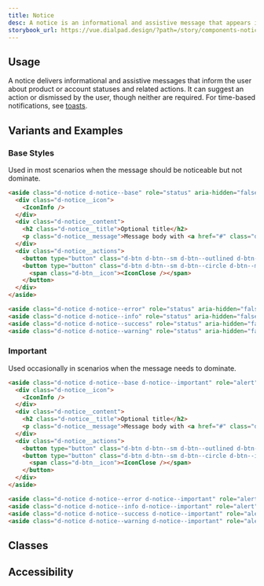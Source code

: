 ```yaml
---
title: Notice
desc: A notice is an informational and assistive message that appears inline with content.
storybook_url: https://vue.dialpad.design/?path=/story/components-notice--default
---
```

<code-well-header bgclass="d-bgc-white">
  <example-notice kind="base" role="status" />
</code-well-header>

## Usage
A notice delivers informational and assistive messages that inform the user about product or account statuses and related actions. It can suggest an action or dismissed by the user, though neither are required. For time-based notifications, see <a href="/components/toasts/" class="d-link">toasts</a>.

## Variants and Examples
### Base Styles
Used in most scenarios when the message should be noticeable but not dominate.

<code-well-header bgclass="d-bgc-white">
  <example-notice kind="base" role="status" />
  <example-notice kind="error" role="status" />
  <example-notice kind="info" role="status" />
  <example-notice kind="success" role="status" />
  <example-notice kind="warning" role="status" />
</code-well-header>

```html
<aside class="d-notice d-notice--base" role="status" aria-hidden="false">
  <div class="d-notice__icon">
    <IconInfo />
  </div>
  <div class="d-notice__content">
    <h2 class="d-notice__title">Optional title</h2>
    <p class="d-notice__message">Message body with <a href="#" class="d-link d-link--muted">a link.</a></p>
  </div>
  <div class="d-notice__actions">
    <button type="button" class="d-btn d-btn--sm d-btn--outlined d-btn--muted">Action</button>
    <button type="button" class="d-btn d-btn--sm d-btn--circle d-btn--muted js-example-notice-close" aria-label="Close">
      <span class="d-btn__icon"><IconClose /></span>
    </button>
  </div>
</aside>

<aside class="d-notice d-notice--error" role="status" aria-hidden="false">…</aside>
<aside class="d-notice d-notice--info" role="status" aria-hidden="false">…</aside>
<aside class="d-notice d-notice--success" role="status" aria-hidden="false">…</aside>
<aside class="d-notice d-notice--warning" role="status" aria-hidden="false">…</aside>
```

### Important
Used occasionally in scenarios when the message needs to dominate.

<code-well-header>
  <example-notice kind="base" role="status" important />
  <example-notice kind="error" role="status" important />
  <example-notice kind="info" role="status" important />
  <example-notice kind="success" role="status" important />
  <example-notice kind="warning" role="status" important />
</code-well-header>

```html
<aside class="d-notice d-notice--base d-notice--important" role="alert" aria-hidden="false">
  <div class="d-notice__icon">
    <IconInfo />
  </div>
  <div class="d-notice__content">
    <h2 class="d-notice__title">Optional title</h2>
    <p class="d-notice__message">Message body with <a href="#" class="d-link d-link--inverted">a link.</a></p>
  </div>
  <div class="d-notice__actions">
    <button type="button" class="d-btn d-btn--sm d-btn--outlined d-btn--inverted">Action</button>
    <button type="button" class="d-btn d-btn--sm d-btn--circle d-btn--inverted js-example-notice-close" aria-label="Close">
      <span class="d-btn__icon"><IconClose /></span>
    </button>
  </div>
</aside>

<aside class="d-notice d-notice--error d-notice--important" role="alert" aria-hidden="false">…</aside>
<aside class="d-notice d-notice--info d-notice--important" role="alert" aria-hidden="false">…</aside>
<aside class="d-notice d-notice--success d-notice--important" role="alert" aria-hidden="false">…</aside>
<aside class="d-notice d-notice--warning d-notice--important" role="alert" aria-hidden="false">…</aside>
```

## Classes
<component-class-table component-name="notice" />

## Accessibility
<component-accessible-table component-name="notice" />

<script setup>
  import ExampleNotice from '@exampleComponents/ExampleNotice.vue';
</script>

